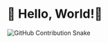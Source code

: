 # 👋 Hello, World!💫 

![GitHub Contribution Snake](https://github.com/sanchitaaa10/blob/output/github-contribution-grid-snake.svg)

<!-- Proudly created with GPRM ( https://gprm.itsvg.in ) -->
